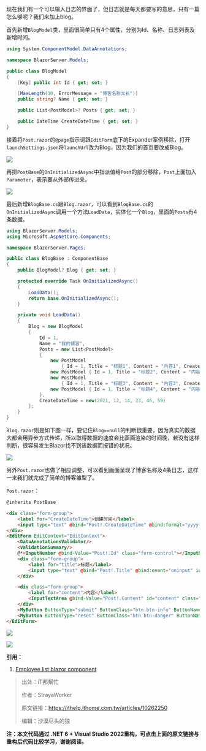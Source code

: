 现在我们有一个可以输入日志的界面了，但日志就是每天都要写的意思，只有一篇怎么够呢？我们来加上blog。

首先新增`BlogModel`类，里面很简单只有4个属性，分别为Id、名称、日志列表及新增时间。

```C#
using System.ComponentModel.DataAnnotations;

namespace BlazorServer.Models;

public class BlogModel
{
	[Key] public int Id { get; set; }

	[MaxLength(10, ErrorMessage = "博客名称太长")]
	public string? Name { get; set; }

	public List<PostModel>? Posts { get; set; }

	public DateTime CreateDateTime { get; set; }
}
```

接着将`Post.razor`的`@page`指示词跟`EditForm`底下的Expander案例移除，打开`launchSettings.json`将`launchUrl`改为Blog，因为我们的首页要改成Blog。

![](https://img1.lequ.co/2021/12/1601.png)

再把`PostBase`的`OnInitializedAsync`中指派值给`Post`的部分移除，`Post`上面加入`Parameter`，表示要从外部传进来。

![](https://img1.lequ.co/2021/12/1602.png)

最后新增`BlogBase.cs`跟`Blog.razor`，可以看到`BlogBase.cs`的`OnInitializedAsync`调用一个方法`LoadData`，实体化一个`Blog`，里面的`Posts`有4条数据。

```C#
using BlazorServer.Models;
using Microsoft.AspNetCore.Components;

namespace BlazorServer.Pages;

public class BlogBase : ComponentBase
{
	public BlogModel? Blog { get; set; }

	protected override Task OnInitializedAsync()
	{
		LoadData();
		return base.OnInitializedAsync();
	}

	private void LoadData()
	{
		Blog = new BlogModel
		{
			Id = 1,
			Name = "我的博客",
			Posts = new List<PostModel>
			{
				new PostModel
					{ Id = 1, Title = "标题1", Content = "内容1", CreateDateTime = new(2021, 12, 11, 10, 20, 50) },
				new PostModel { Id = 1, Title = "标题2", Content = "内容2", CreateDateTime = new(2021, 12, 12, 9, 13, 15) },
				new PostModel
					{ Id = 1, Title = "标题3", Content = "内容3", CreateDateTime = new(2021, 12, 13, 20, 31, 26) },
				new PostModel { Id = 1, Title = "标题4", Content = "内容4", CreateDateTime = new(2021, 12, 14, 22, 15, 27) }
			},
			CreateDateTime = new(2021, 12, 14, 23, 46, 59)
		};
	}
}
```

`Blog.razor`则是如下图一样，要记住`Blog==null`的判断很重要，因为真实的数据大都会用异步方式传递，所以取得数据的速度会比画面渲染的时间晚，若没有这样判断，很容易发生Blazor找不到该数据而报错的状况。

![](https://img1.lequ.co/2021/12/1603.png)

另外`Post.razor`也做了相应调整，可以看到画面呈现了博客名称及4条日志，这样一来我们就完成了简单的博客雏型了。

`Post.razor`：

```html
@inherits PostBase

<div class="form-group">
    <label for="CreateDateTime">创建时间</label>
    <input type="text" @bind="Post!.CreateDateTime" @bind:format="yyyy-MM-dd HH:mm:ss" id="CreateDateTime" class="form-control"/>
</div>
<EditForm EditContext="EditContext">
    <DataAnnotationsValidator/>
    <ValidationSummary/>
    @*<InputNumber @bind-Value="Post!.Id" class="form-control"></InputNumber>*@
    <div class="form-group">
        <label for="title">标题</label>
        <input type="text" @bind="Post!.Title" @bind:event="oninput" id="title" class="form-control"/>
    </div>

    <div class="form-group">
        <label for="content">内容</label>
        <InputTextArea @bind-Value="Post!.Content" id="content" class="form-control" rows="8"></InputTextArea>
    </div>
    <MyButton ButtonType="submit" ButtonClass="btn btn-info" ButtonName="Submit"></MyButton>
    <MyButton ButtonType="reset" ButtonClass="btn btn-danger" ButtonName="Reset"></MyButton>
</EditForm>
```

![](https://img1.lequ.co/2021/12/1604.png)

![](https://img1.lequ.co/2021/12/1605.png)

**引用：**

1. [Employee list blazor component](https://www.youtube.com/watch?v=_vqolzW5emY)

>出处：iT邦幫忙
>
>作者：StrayaWorker
>
>原文链接：https://ithelp.ithome.com.tw/articles/10262250
>
>编辑：沙漠尽头的狼

**注：本文代码通过 .NET 6 + Visual Studio 2022重构，可点击上面的原文链接与重构后代码比较学习，谢谢阅读。**